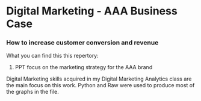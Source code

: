 # Digital Marketing - AAA Business Case
### How to increase customer conversion and revenue 

What you can find this this repertory:
  1. PPT focus on the marketing strategy for the AAA brand
  
Digital Marketing skills acquired in my Digital Marketing Analytics class are the main focus on this work. Python and Raw were used to produce  most of the graphs in the file.
